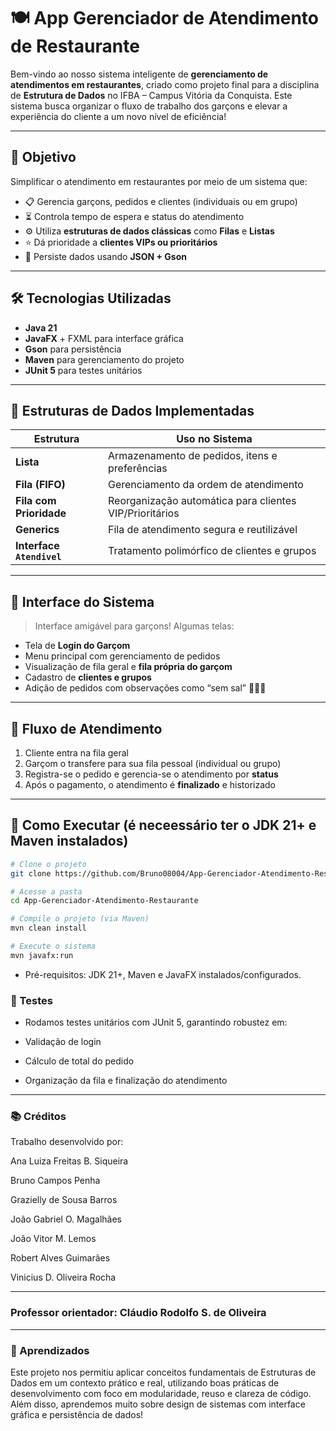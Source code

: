 # 🍽️ App Gerenciador de Atendimento de Restaurante

Bem-vindo ao nosso sistema inteligente de **gerenciamento de atendimentos em restaurantes**, criado como projeto final para a disciplina de **Estrutura de Dados** no IFBA – Campus Vitória da Conquista. Este sistema busca organizar o fluxo de trabalho dos garçons e elevar a experiência do cliente a um novo nível de eficiência!

---

## 🎯 Objetivo

Simplificar o atendimento em restaurantes por meio de um sistema que:
- 📋 Gerencia garçons, pedidos e clientes (individuais ou em grupo)
- ⏳ Controla tempo de espera e status do atendimento
- ⚙️ Utiliza **estruturas de dados clássicas** como **Filas** e **Listas**
- ⭐ Dá prioridade a **clientes VIPs ou prioritários**
- 💾 Persiste dados usando **JSON + Gson**

---

## 🛠️ Tecnologias Utilizadas

- **Java 21**
- **JavaFX** + FXML para interface gráfica
- **Gson** para persistência
- **Maven** para gerenciamento do projeto
- **JUnit 5** para testes unitários

---

## 🧠 Estruturas de Dados Implementadas

| Estrutura         | Uso no Sistema |
|-------------------|----------------|
| **Lista**         | Armazenamento de pedidos, itens e preferências |
| **Fila (FIFO)**   | Gerenciamento da ordem de atendimento |
| **Fila com Prioridade** | Reorganização automática para clientes VIP/Prioritários |
| **Generics**      | Fila de atendimento segura e reutilizável |
| **Interface `Atendivel`** | Tratamento polimórfico de clientes e grupos |

---

## 📸 Interface do Sistema

> Interface amigável para garçons! Algumas telas:

- Tela de **Login do Garçom**
- Menu principal com gerenciamento de pedidos
- Visualização de fila geral e **fila própria do garçom**
- Cadastro de **clientes e grupos**
- Adição de pedidos com observações como “sem sal” 🍕❌🧂

---

## 🔁 Fluxo de Atendimento

1. Cliente entra na fila geral
2. Garçom o transfere para sua fila pessoal (individual ou grupo)
3. Registra-se o pedido e gerencia-se o atendimento por **status**
4. Após o pagamento, o atendimento é **finalizado** e historizado

---

## 🚀 Como Executar (é neceessário ter o JDK 21+ e Maven instalados) 

```bash
# Clone o projeto
git clone https://github.com/Bruno08004/App-Gerenciador-Atendimento-Restaurante.git

# Acesse a pasta
cd App-Gerenciador-Atendimento-Restaurante

# Compile o projeto (via Maven)
mvn clean install

# Execute o sistema
mvn javafx:run
```

- Pré-requisitos: JDK 21+, Maven e JavaFX instalados/configurados.

### 🧪 Testes
- Rodamos testes unitários com JUnit 5, garantindo robustez em:

- Validação de login

- Cálculo de total do pedido

- Organização da fila e finalização do atendimento

--- 

### 📚 Créditos
Trabalho desenvolvido por:

Ana Luiza Freitas B. Siqueira

Bruno Campos Penha

Grazielly de Sousa Barros

João Gabriel O. Magalhães

João Vitor M. Lemos

Robert Alves Guimarães

Vinicius D. Oliveira Rocha

---
### Professor orientador: Cláudio Rodolfo S. de Oliveira
---
### 🧠 Aprendizados
Este projeto nos permitiu aplicar conceitos fundamentais de Estruturas de Dados em um contexto prático e real, utilizando boas práticas de desenvolvimento com foco em modularidade, reuso e clareza de código. Além disso, aprendemos muito sobre design de sistemas com interface gráfica e persistência de dados!


